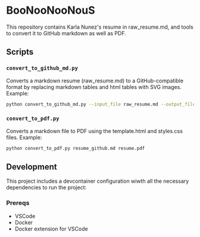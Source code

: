 # BooNooNooNouS

This repository contains Karla Nunez's resume in raw_resume.md, and tools to convert it to GitHub markdown as well as PDF.


## Scripts

### `convert_to_github_md.py`
Converts a markdown resume (raw_resume.md) to a GitHub-compatible format by replacing markdown tables and html tables with SVG images.
Example:
```bash
python convert_to_github_md.py --input_file raw_resume.md --output_file README.md
```


### `convert_to_pdf.py`
Converts a markdown file to PDF using the template.html and styles.css files.
Example:
```bash
python convert_to_pdf.py resume_github.md resume.pdf
```


## Development

This project includes a devcontainer configuration  wiwth all the necessary dependencies to run the project:

### Prereqs
- VSCode
- Docker
- Docker extension for VSCode
